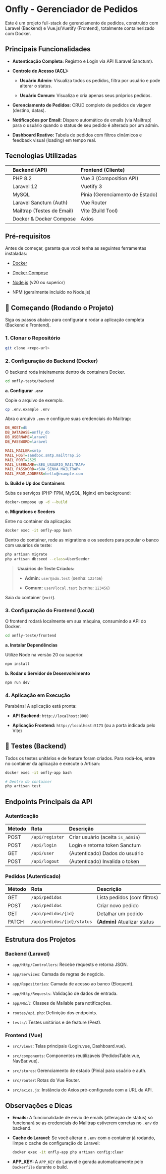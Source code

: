 # Onfly - Gerenciador de Pedidos

Este é um projeto full-stack de gerenciamento de pedidos, construído com Laravel (Backend) e Vue.js/Vuetify (Frontend), totalmente containerizado com Docker.

## Principais Funcionalidades

* **Autenticação Completa:** Registro e Login via API (Laravel Sanctum).

* **Controle de Acesso (ACL):**

  * **Usuário Admin:** Visualiza todos os pedidos, filtra por usuário e pode alterar o status.

  * **Usuário Comum:** Visualiza e cria apenas seus próprios pedidos.

* **Gerenciamento de Pedidos:** CRUD completo de pedidos de viagem (destino, datas).

* **Notificações por Email:** Disparo automático de emails (via Mailtrap) para o usuário quando o status de seu pedido é alterado por um admin.

* **Dashboard Reativo:** Tabela de pedidos com filtros dinâmicos e feedback visual (loading) em tempo real.

## Tecnologias Utilizadas

| | **Backend (API)** | **Frontend (Cliente)** | 
| :--- | :--- | :--- |
| | PHP 8.2 | Vue 3 (Composition API) | 
| | Laravel 12 | Vuetify 3 | 
| | MySQL | Pinia (Gerenciamento de Estado) | 
| | Laravel Sanctum (Auth) | Vue Router | 
| | Mailtrap (Testes de Email) | Vite (Build Tool) | 
| | Docker & Docker Compose | Axios | 

## Pré-requisitos

Antes de começar, garanta que você tenha as seguintes ferramentas instaladas:

* [Docker](https://www.docker.com/get-started)

* [Docker Compose](https://docs.docker.com/compose/install/)

* [Node.js](https://nodejs.org/en/) (v20 ou superior)

* NPM (geralmente incluído no Node.js)

## 🚀 Começando (Rodando o Projeto)

Siga os passos abaixo para configurar e rodar a aplicação completa (Backend e Frontend).

### 1. Clonar o Repositório

```bash
git clone <repo-url>
```

### 2. Configuração do Backend (Docker)

O backend roda inteiramente dentro de containers Docker.

```bash
cd onfly-teste/backend
```

**a. Configurar `.env`**

Copie o arquivo de exemplo.

```bash
cp .env.example .env
```

Abra o arquivo `.env` e configure suas credenciais do Mailtrap:

```ini
DB_HOST=db
DB_DATABASE=onfly_db
DB_USERNAME=laravel
DB_PASSWORD=laravel

MAIL_MAILER=smtp
MAIL_HOST=sandbox.smtp.mailtrap.io
MAIL_PORT=2525
MAIL_USERNAME=<SEU_USUARIO_MAILTRAP>
MAIL_PASSWORD=<SUA_SENHA_MAILTRAP>
MAIL_FROM_ADDRESS=hello@example.com
```

**b. Build e Up dos Containers**

Suba os serviços (PHP-FPM, MySQL, Nginx) em background:

```bash
docker-compose up -d --build
```

**c. Migrations e Seeders**

Entre no container da aplicação:

```bash
docker exec -it onfly-app bash
```

Dentro do container, rode as migrations e os seeders para popular o banco com usuários de teste:

```bash
php artisan migrate
php artisan db:seed --class=UserSeeder
```

> **Usuários de Teste Criados:**
>
> * **Admin:** `user@adm.test` (senha: `123456`)
>
> * **Comum:** `user@local.test` (senha: `123456`)

Saia do container (`exit`).

### 3. Configuração do Frontend (Local)

O frontend rodará localmente em sua máquina, consumindo a API do Docker.

```bash
cd onfly-teste/frontend
```

**a. Instalar Dependências**

Utilize Node na versão 20 ou superior.

```bash
npm install
```

**b. Rodar o Servidor de Desenvolvimento**

```bash
npm run dev
```

### 4. Aplicação em Execução

Parabéns! A aplicação está pronta:

* **API Backend:** `http://localhost:8000`

* **Aplicação Frontend:** `http://localhost:5173` (ou a porta indicada pelo Vite)

## 🧪 Testes (Backend)

Todos os testes unitários e de feature foram criados. Para rodá-los, entre no container da aplicação e execute o Artisan:

```bash
docker exec -it onfly-app bash

# Dentro do container
php artisan test
```

## Endpoints Principais da API

### Autenticação

| **Método** | **Rota** | **Descrição** | 
| :--- | :--- | :--- |
| POST | `/api/register` | Criar usuário (aceita `is_admin`) | 
| POST | `/api/login` | Login e retorna token Sanctum | 
| GET | `/api/user` | (Autenticado) Dados do usuário | 
| POST | `/api/logout` | (Autenticado) Invalida o token | 

### Pedidos (Autenticado)

| **Método** | **Rota** | **Descrição** | 
| :--- | :--- | :--- |
| GET | `/api/pedidos` | Lista pedidos (com filtros) | 
| POST | `/api/pedidos` | Criar novo pedido | 
| GET | `/api/pedidos/{id}` | Detalhar um pedido | 
| PATCH | `/api/pedidos/{id}/status` | **(Admin)** Atualizar status | 

## Estrutura dos Projetos

### Backend (Laravel)

* `app/Http/Controllers`: Recebe requests e retorna JSON.

* `app/Services`: Camada de regras de negócio.

* `app/Repositories`: Camada de acesso ao banco (Eloquent).

* `app/Http/Requests`: Validação de dados de entrada.

* `app/Mail`: Classes de Mailable para notificações.

* `routes/api.php`: Definição dos endpoints.

* `tests/`: Testes unitários e de feature (Pest).

### Frontend (Vue)

* `src/views`: Telas principais (Login.vue, Dashboard.vue).

* `src/components`: Componentes reutilizáveis (PedidosTable.vue, NavBar.vue).

* `src/stores`: Gerenciamento de estado (Pinia) para usuário e auth.

* `src/router`: Rotas do Vue Router.

* `src/axios.js`: Instância do Axios pré-configurada com a URL da API.

## Observações e Dicas

* **Emails:** A funcionalidade de envio de emails (alteração de status) só funcionará se as credenciais do Mailtrap estiverem corretas no `.env` do backend.

* **Cache do Laravel:** Se você alterar o `.env` com o container já rodando, limpe o cache de configuração do Laravel:

  ```bash
  docker exec -it onfly-app php artisan config:clear
  ```

* **APP_KEY:** A `APP_KEY` do Laravel é gerada automaticamente pelo `Dockerfile` durante o build.